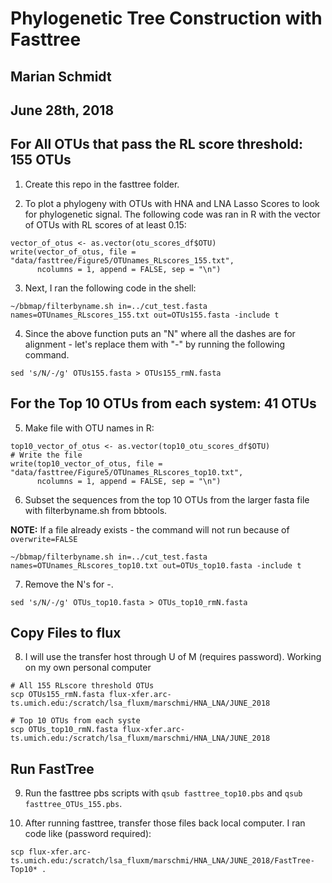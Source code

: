 # Phylogenetic Tree Construction with Fasttree
## Marian Schmidt
## June 28th, 2018


## For All OTUs that pass the RL score threshold: 155 OTUs

1. Create this repo in the fasttree folder.

2. To plot a phylogeny with OTUs with HNA and LNA Lasso Scores to look for phylogenetic signal. The following code was ran in R with the vector of OTUs with RL scores of at least 0.15:

```
vector_of_otus <- as.vector(otu_scores_df$OTU)
write(vector_of_otus, file = "data/fasttree/Figure5/OTUnames_RLscores_155.txt",
      ncolumns = 1, append = FALSE, sep = "\n")
```

3. Next, I ran the following code in the shell: 

```
~/bbmap/filterbyname.sh in=../cut_test.fasta names=OTUnames_RLscores_155.txt out=OTUs155.fasta -include t
```

4. Since the above function puts an "N" where all the dashes are for alignment - let's replace them with "-" by running the following command.

```
sed 's/N/-/g' OTUs155.fasta > OTUs155_rmN.fasta
```



## For the Top 10 OTUs from each system: 41 OTUs

5. Make file with OTU names in R:

```
top10_vector_of_otus <- as.vector(top10_otu_scores_df$OTU)
# Write the file 
write(top10_vector_of_otus, file = "data/fasttree/Figure5/OTUnames_RLscores_top10.txt",
      ncolumns = 1, append = FALSE, sep = "\n")
```

6. Subset the sequences from the top 10 OTUs from the larger fasta file with filterbyname.sh from bbtools.

**NOTE:** If a file already exists - the command will not run because of `overwrite=FALSE`

```
~/bbmap/filterbyname.sh in=../cut_test.fasta names=OTUnames_RLscores_top10.txt out=OTUs_top10.fasta -include t
```

7. Remove the N's for -.

```
sed 's/N/-/g' OTUs_top10.fasta > OTUs_top10_rmN.fasta
```

## Copy Files to flux

8. I will use the transfer host through U of M (requires password). Working on my own personal computer 

```
# All 155 RLscore threshold OTUs
scp OTUs155_rmN.fasta flux-xfer.arc-ts.umich.edu:/scratch/lsa_fluxm/marschmi/HNA_LNA/JUNE_2018

# Top 10 OTUs from each syste
scp OTUs_top10_rmN.fasta flux-xfer.arc-ts.umich.edu:/scratch/lsa_fluxm/marschmi/HNA_LNA/JUNE_2018
```

## Run FastTree

9. Run the fasttree pbs scripts with `qsub fasttree_top10.pbs` and `qsub fasttree_OTUs_155.pbs`. 

10. After running fasttree, transfer those files back local computer. I ran code like (password required):

```
scp flux-xfer.arc-ts.umich.edu:/scratch/lsa_fluxm/marschmi/HNA_LNA/JUNE_2018/FastTree-Top10* .
```




